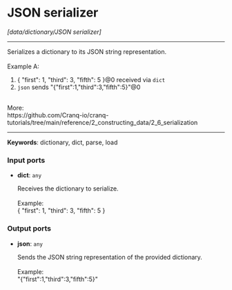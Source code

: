 # JSON serializer

_[data/dictionary/JSON serializer]_

---

Serializes a dictionary to its JSON string representation.<br>
<br>
Example A:<br>
1. { "first": 1, "third": 3, "fifth": 5 }@0 received via `dict`<br>
2. `json` sends "{\"first\":1,\"third\":3,\"fifth\":5}"@0<br>
<br>
More:<br>
https://github.com/Cranq-io/cranq-tutorials/tree/main/reference/2_constructing_data/2_6_serialization<br>

---

__Keywords__: dictionary, dict, parse, load

### Input ports

* __dict__: ` any `


    Receives the dictionary to serialize.<br>
    <br>
    Example:<br>
    { "first": 1, "third": 3, "fifth": 5 }<br>

### Output ports

* __json__: ` any `


    Sends the JSON string representation of the provided dictionary.<br>
    <br>
    Example:<br>
    "{\"first\":1,\"third\":3,\"fifth\":5}"<br>


